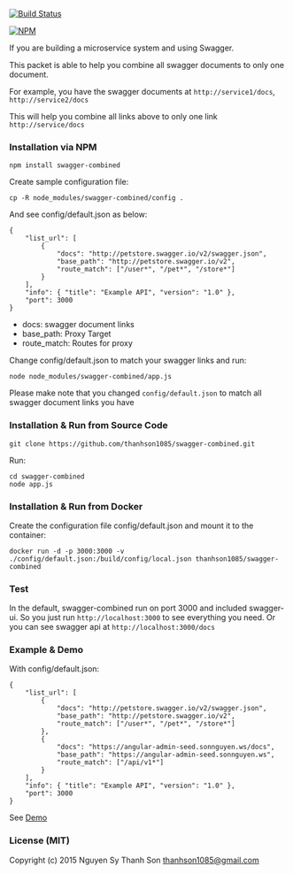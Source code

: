 [![Build Status](https://travis-ci.org/thanhson1085/swagger-combined.svg)](https://travis-ci.org/thanhson1085/swagger-combined)

[![NPM](https://nodei.co/npm/swagger-combined.png?downloads=true&downloadRank=true&stars=true)](https://nodei.co/npm/swagger-combined/)

If you are building a microservice system and using Swagger. 

This packet is able to help you combine all swagger documents to only one document.

For example, you have the swagger documents at `http://service1/docs`, `http://service2/docs`

This will help you combine all links above to only one link `http://service/docs`

### Installation via NPM
```
npm install swagger-combined
```

Create sample configuration file:
```
cp -R node_modules/swagger-combined/config .
```
And see config/default.json as below:
```
{
    "list_url": [
        {
            "docs": "http://petstore.swagger.io/v2/swagger.json",
            "base_path": "http://petstore.swagger.io/v2",
            "route_match": ["/user*", "/pet*", "/store*"]
        }
    ],
    "info": { "title": "Example API", "version": "1.0" },
    "port": 3000
}
```
- docs: swagger document links
- base_path: Proxy Target
- route_match: Routes for proxy


Change config/default.json to match your swagger links and run:
```
node node_modules/swagger-combined/app.js
```
Please make note that you changed `config/default.json` to match all swagger document links you have

### Installation & Run from Source Code
```
git clone https://github.com/thanhson1085/swagger-combined.git
```
Run:
```
cd swagger-combined
node app.js
```
### Installation & Run from Docker
Create the configuration file config/default.json and mount it to the container:
```
docker run -d -p 3000:3000 -v ./config/default.json:/build/config/local.json thanhson1085/swagger-combined
```
### Test
In the default, swagger-combined run on port 3000 and included swagger-ui. So you just run `http://localhost:3000` to see everything you need. Or you can see swagger api at `http://localhost:3000/docs`

### Example & Demo
With config/default.json:
```
{
    "list_url": [
        {
            "docs": "http://petstore.swagger.io/v2/swagger.json",
            "base_path": "http://petstore.swagger.io/v2",
            "route_match": ["/user*", "/pet*", "/store*"]
        },
        {
            "docs": "https://angular-admin-seed.sonnguyen.ws/docs",
            "base_path": "https://angular-admin-seed.sonnguyen.ws",
            "route_match": ["/api/v1*"]
        }
    ],
    "info": { "title": "Example API", "version": "1.0" },
    "port": 3000
}

```
See [Demo](https://swagger-combined.sonnguyen.ws)

### License (MIT)
Copyright (c) 2015 Nguyen Sy Thanh Son <thanhson1085@gmail.com>
